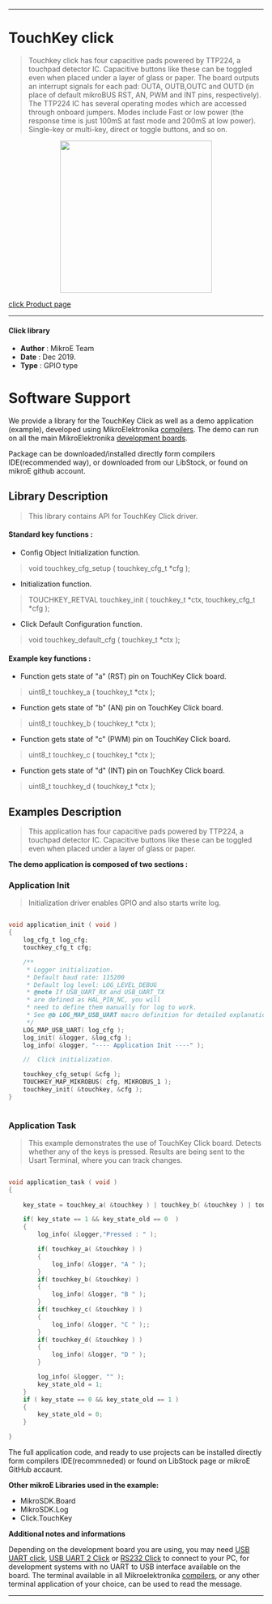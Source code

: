 

---
# TouchKey click

> Touchkey click has four capacitive pads powered by TTP224, a touchpad detector IC. Capacitive buttons like these can be toggled even when placed under a layer of glass or paper. The board outputs an interrupt signals for each pad: OUTA, OUTB,OUTC and OUTD (in place of default mikroBUS RST, AN, PWM and INT pins, respectively). The TTP224 IC has several operating modes which are accessed through onboard jumpers. Modes include Fast or low power (the response time is just 100mS at fast mode and 200mS at low power). Single-key or multi-key, direct or toggle buttons, and so on.

<p align="center">
  <img src="https://download.mikroe.com/images/click_for_ide/touchkey_click.png" height=300px>
</p>


[click Product page](https://www.mikroe.com/touchkey-click)

---


#### Click library 

- **Author**        : MikroE Team
- **Date**          : Dec 2019.
- **Type**          : GPIO type


# Software Support

We provide a library for the TouchKey Click 
as well as a demo application (example), developed using MikroElektronika 
[compilers](https://shop.mikroe.com/compilers). 
The demo can run on all the main MikroElektronika [development boards](https://shop.mikroe.com/development-boards).

Package can be downloaded/installed directly form compilers IDE(recommended way), or downloaded from our LibStock, or found on mikroE github account. 

## Library Description

> This library contains API for TouchKey Click driver.

#### Standard key functions :

- Config Object Initialization function.
> void touchkey_cfg_setup ( touchkey_cfg_t *cfg ); 
 
- Initialization function.
> TOUCHKEY_RETVAL touchkey_init ( touchkey_t *ctx, touchkey_cfg_t *cfg );

- Click Default Configuration function.
> void touchkey_default_cfg ( touchkey_t *ctx );


#### Example key functions :

- Function gets state of "a" (RST) pin on TouchKey Click board. 
> uint8_t touchkey_a ( touchkey_t *ctx );

- Function gets state of "b" (AN) pin on TouchKey Click board.
> uint8_t touchkey_b ( touchkey_t *ctx );

- Function gets state of "c" (PWM) pin on TouchKey Click board.
> uint8_t touchkey_c ( touchkey_t *ctx );

- Function gets state of "d" (INT) pin on TouchKey Click board.
> uint8_t touchkey_d ( touchkey_t *ctx );

## Examples Description

> This application has four capacitive pads powered by TTP224, a touchpad detector IC. 
> Capacitive buttons like these can be toggled even when placed under a layer of glass or paper.

**The demo application is composed of two sections :**

### Application Init 

> Initialization driver enables GPIO and also starts write log.

```c

void application_init ( void )
{
    log_cfg_t log_cfg;
    touchkey_cfg_t cfg;

    /** 
     * Logger initialization.
     * Default baud rate: 115200
     * Default log level: LOG_LEVEL_DEBUG
     * @note If USB_UART_RX and USB_UART_TX 
     * are defined as HAL_PIN_NC, you will 
     * need to define them manually for log to work. 
     * See @b LOG_MAP_USB_UART macro definition for detailed explanation.
     */
    LOG_MAP_USB_UART( log_cfg );
    log_init( &logger, &log_cfg );
    log_info( &logger, "---- Application Init ----" );

    //  Click initialization.

    touchkey_cfg_setup( &cfg );
    TOUCHKEY_MAP_MIKROBUS( cfg, MIKROBUS_1 );
    touchkey_init( &touchkey, &cfg );
}
  
```

### Application Task

> This example demonstrates the use of TouchKey Click board.
> Detects whether any of the keys is pressed. 
> Results are being sent to the Usart Terminal, where you can track changes.

```c

void application_task ( void )
{
    
    key_state = touchkey_a( &touchkey ) | touchkey_b( &touchkey ) | touchkey_c( &touchkey ) | touchkey_d( &touchkey );

    if( key_state == 1 && key_state_old == 0  )
    {
        log_info( &logger,"Pressed : " );

        if( touchkey_a( &touchkey ) )
        {
            log_info( &logger, "A " );
        }
        if( touchkey_b( &touchkey) )
        {
            log_info( &logger, "B " );
        }
        if( touchkey_c( &touchkey ) )
        {
            log_info( &logger, "C " );;
        }
        if( touchkey_d( &touchkey ) )
        {
            log_info( &logger, "D " );
        }

        log_info( &logger, "" );
        key_state_old = 1;
    }
    if ( key_state == 0 && key_state_old == 1 )
    {
        key_state_old = 0;
    }

}

``` 

The full application code, and ready to use projects can be  installed directly form compilers IDE(recommneded) or found on LibStock page or mikroE GitHub accaunt.

**Other mikroE Libraries used in the example:** 

- MikroSDK.Board
- MikroSDK.Log
- Click.TouchKey

**Additional notes and informations**

Depending on the development board you are using, you may need 
[USB UART click](https://shop.mikroe.com/usb-uart-click), 
[USB UART 2 Click](https://shop.mikroe.com/usb-uart-2-click) or 
[RS232 Click](https://shop.mikroe.com/rs232-click) to connect to your PC, for 
development systems with no UART to USB interface available on the board. The 
terminal available in all Mikroelektronika 
[compilers](https://shop.mikroe.com/compilers), or any other terminal application 
of your choice, can be used to read the message.



---
